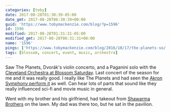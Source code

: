 ```yaml
---
categories: [toby]
date: 2017-08-28T01:30:39-05:00
date_gmt: 2017-08-28T06:30:39+00:00
guid: 'https://www.tobymackenzie.com/blog/?p=1596'
id: 1596
modified: 2017-08-28T01:31:31-05:00
modified_gmt: 2017-08-28T06:31:31+00:00
name: '1596'
pings: ['https://www.tobymackenzie.com/blog/2016/10/17/the-planets-so/']
tags: [blossom, concert, event, music, orchestra]
---
```


Saw The Planets, Dvorák's violin concerto, and a Paganini solo with the [Cleveland Orchestra at Blossom Saturday](https://www.clevelandorchestra.com/17-blossom--summer/17-blossom-festival---concerts/2017-08-26-the-planets/?performanceNumber=15766).<!--more-->  Last concert of the season for me and it was really good.  I really like The Planets and had seen the [Akron Symphony perform it](https://www.tobymackenzie.com/blog/2016/10/17/the-planets-so/) as well.  Can hear lots of parts that sound like they really influenced sci-fi and movie music in general.

Went with my brother and his girlfriend, had takeout from [Shawarma Brothers](https://www.yelp.com/biz/shawarma-brothers-cuyahoga-falls) on the lawn.  My dad was there too, but he sat in the pavilion.
